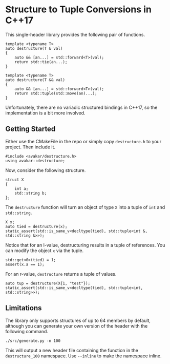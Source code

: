 # Structure to Tuple Conversions in C++17

This single-header library provides the following pair of functions.

    template <typename T>
    auto destructure(T & val)
    {
        auto && [an...] = std::forward<T>(val);
        return std::tie(an...);
    }

    template <typename T>
    auto destructure(T && val)
    {
        auto && [an...] = std::forward<T>(val);
        return std::tuple(std::move(an)...);
    }

Unfortunately, there are no variadic structured bindings in C++17,
so the implementation is a bit more involved.

## Getting Started

Either use the CMakeFile in the repo or simply copy `destructure.h`
to your project. Then include it.

    #include <avakar/destructure.h>
    using avakar::destructure;

Now, consider the following structure.

    struct X
    {
        int a;
        std::string b;
    };

The `destructure` function will turn an object of type `X` into a tuple
of `int` and `std::string`.

    X x;
    auto tied = destructure(x);
    static_assert(std::is_same_v<decltype(tied), std::tuple<int &, std::string &>>);

Notice that for an l-value, destructuring results in a tuple
of references. You can modify the object `x` via the tuple.

    std::get<0>(tied) = 1;
    assert(x.a == 1);

For an r-value, `destructure` returns a tuple of values.

    auto tup = destructure(X{1, "test"});
    static_assert(std::is_same_v<decltype(tied), std::tuple<int, std::string>>);

## Limitations

The library only supports structures of up to 64 members by default,
although you can generate your own version of the header with
the following command.

    ./src/generate.py -n 100

This will output a new header file containing the function
in the `destructure_100` namespace. Use `--inline` to make the namespace
inline.
